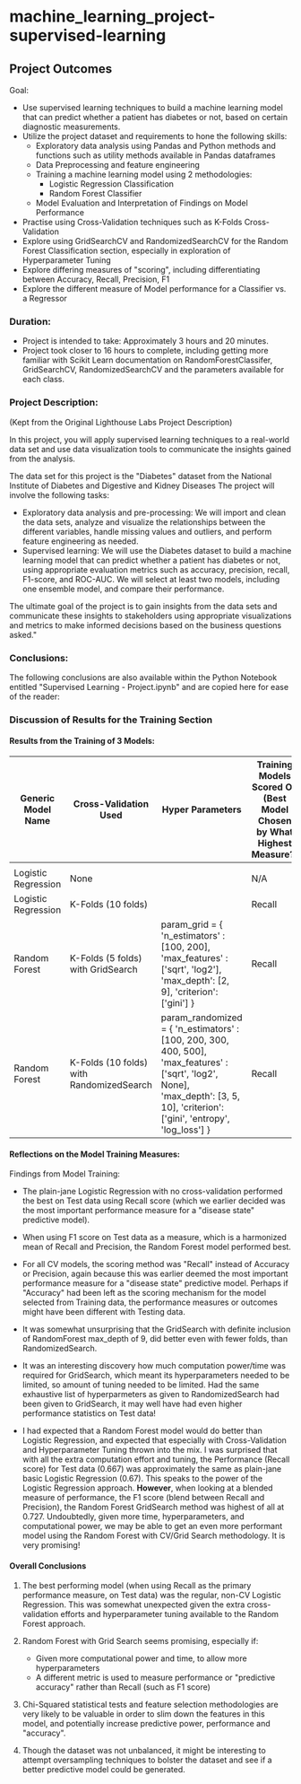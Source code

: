 # machine_learning_project-supervised-learning

## Project Outcomes

Goal:
- Use supervised learning techniques to build a machine learning model that can predict whether a patient has diabetes or not, based on certain diagnostic measurements.
- Utilize the project dataset and requirements to hone the following skills:
    - Exploratory data analysis using Pandas and Python methods and functions such as utility methods available in Pandas dataframes
    - Data Preprocessing and feature engineering
    - Training a machine learning model using 2 methodologies:
        - Logistic Regression Classification
        - Random Forest Classifier
    - Model Evaluation and Interpretation of Findings on Model Performance
- Practise using Cross-Validation techniques such as K-Folds Cross-Validation
- Explore using GridSearchCV and RandomizedSearchCV for the Random Forest Classification section, especially in exploration of Hyperparameter Tuning
- Explore differing measures of "scoring", including differentiating between Accuracy, Recall, Precision, F1
- Explore the different measure of Model performance for a Classifier vs. a Regressor

### Duration:
- Project is intended to take: Approximately 3 hours and 20 minutes.
- Project took closer to 16 hours to complete, including getting more familiar with Scikit Learn documentation on RandomForestClassifer, GridSearchCV, RandomizedSearchCV and the parameters available for each class.

### Project Description:
(Kept from the Original Lighthouse Labs Project Description)

In this project, you will apply supervised learning techniques to a real-world data set and use data visualization tools to communicate the insights gained from the analysis.

The data set for this project is the "Diabetes" dataset from the National Institute of Diabetes and Digestive and Kidney Diseases 
The project will involve the following tasks:

-	Exploratory data analysis and pre-processing: We will import and clean the data sets, analyze and visualize the relationships between the different variables, handle missing values and outliers, and perform feature engineering as needed.
-	Supervised learning: We will use the Diabetes dataset to build a machine learning model that can predict whether a patient has diabetes or not, using appropriate evaluation metrics such as accuracy, precision, recall, F1-score, and ROC-AUC. We will select at least two models, including one ensemble model, and compare their performance.

The ultimate goal of the project is to gain insights from the data sets and communicate these insights to stakeholders using appropriate visualizations and metrics to make informed decisions based on the business questions asked."

### Conclusions:
The following conclusions are also available within the Python Notebook entitled "Supervised Learning - Project.ipynb" and are copied here for ease of the reader:

### Discussion of Results for the Training Section

#### Results from the Training of 3 Models:

| Generic Model Name  | Cross-Validation Used                    | Hyper Parameters                                                                                                                                                                                                                 | Training Models Scored On      (Best Model Chosen by What Highest Measure?) | Training Recall Score Achieved | Peformance on Test Data:      Recall Score | Performance on Test Data:      F1 Score |
|---------------------|------------------------------------------|----------------------------------------------------------------------------------------------------------------------------------------------------------------------------------------------------------------------------------|-----------------------------------------------------------------------------|--------------------------------|--------------------------------------------|-----------------------------------------|
|                     |                                          |                                                                                                                                                                                                                                  |                                                                             |                                |                                            |                                         |
| Logistic Regression | None                                     |                                                                                                                                                                                                                                  | N/A                                                                         | N/A                            | 0.67                                       | 0.66                                    |
| Logistic Regression | K-Folds (10 folds)                       |                                                                                                                                                                                                                                  | Recall                                                                      | 0.643                          | 0.6                                        | 0.706                                   |
| Random Forest       | K-Folds (5 folds) with GridSearch        | param_grid = {          'n_estimators' : [100,   200],          'max_features' : ['sqrt',   'log2'],          'max_depth': [2, 9],          'criterion': ['gini']      }                                                         | Recall                                                                      | 0.588                          | 0.667                                      | 0.727                                   |
| Random Forest       | K-Folds (10 folds) with RandomizedSearch | param_randomized = {          'n_estimators' : [100, 200, 300,   400, 500],          'max_features' : ['sqrt', 'log2',   None],          'max_depth': [3, 5, 10],          'criterion': ['gini', 'entropy',   'log_loss']      } | Recall                                                                      | 0.576                          | 0.6                                        | 0.679                                   |

#### Reflections on the Model Training Measures:

Findings from Model Training:

* The plain-jane Logistic Regression with no cross-validation performed the best on Test data using Recall score (which we earlier decided was the most important performance measure for a "disease state" predictive model).

* When using F1 score on Test data as a measure, which is a harmonized mean of Recall and Precision, the Random Forest model performed best.

* For all CV models, the scoring method was "Recall" instead of Accuracy or Precision, again because this was earlier deemed the most important performance measure for a "disease state" predictive model.  Perhaps if "Accuracy" had been left as the scoring mechanism for the model selected from Training data, the performance measures or outcomes might have been different with Testing data.

* It was somewhat unsurprising that the GridSearch with definite inclusion of RandomForest max_depth of 9, did better even with fewer folds, than RandomizedSearch.

* It was an interesting discovery how much computation power/time was required for GridSearch, which meant its hyperparameters needed to be limited, so amount of tuning needed to be limited.  Had the same exhaustive list of hyperparmeters as given to RandomizedSearch had been given to GridSearch, it may well have had even higher performance statistics on Test data!

* I had expected that a Random Forest model would do better than Logistic Regression, and expected that especially with Cross-Validation and Hyperparameter Tuning thrown into the mix.  I was surprised that with all the extra computation effort and tuning, the Performance (Recall score) for Test data (0.667) was approximately the same as plain-jane basic Logistic Regression (0.67).  This speaks to the power of the Logistic Regression approach.  **However**, when looking at a blended measure of performance, the F1 score (blend between Recall and Precision), the Random Forest GridSearch method was highest of all at 0.727.  Undoubtedly, given more time, hyperparameters, and computational power, we may be able to get an even more performant model using the Random Forest with CV/Grid Search methodology.  It is very promising!

#### Overall Conclusions

1. The best performing model (when using Recall as the primary performance measure, on Test data) was the regular, non-CV Logistic Regression.  This was somewhat unexpected given the extra cross-validation efforts and hyperparameter tuning available to the Random Forest approach.

2. Random Forest with Grid Search seems promising, especially if:
    - Given more computational power and time, to allow more hyperparameters
    - A different metric is used to measure performance or "predictive accuracy" rather than Recall (such as F1 score)

3. Chi-Squared statistical tests and feature selection methodologies are very likely to be valuable in order to slim down the features in this model, and potentially increase predictive power, performance and "accuracy".

4. Though the dataset was not unbalanced, it might be interesting to attempt oversampling techniques to bolster the dataset and see if a better predictive model could be generated.